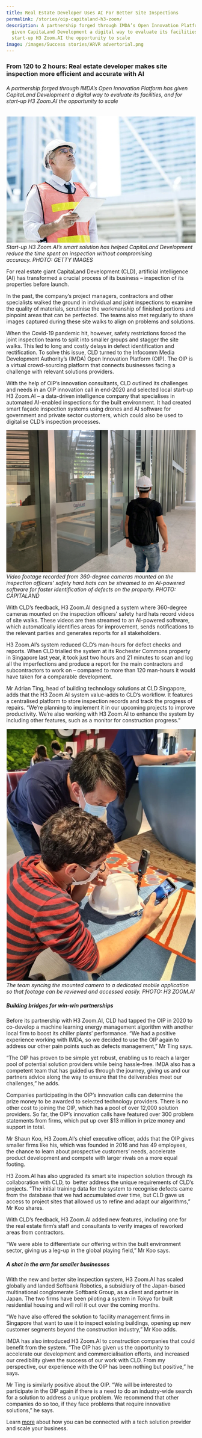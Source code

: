 ```yaml
---
title: Real Estate Developer Uses AI For Better Site Inspections
permalink: /stories/oip-capitaland-h3-zoom/
description: A partnership forged through IMDA’s Open Innovation Platform has
  given CapitaLand Development a digital way to evaluate its facilities, and for
  start-up H3 Zoom.AI the opportunity to scale
image: /images/Success stories/ARVR advertorial.png
---
```

### From 120 to 2 hours: Real estate developer makes site inspection more efficient and accurate with AI

###### A partnership forged through IMDA’s Open Innovation Platform has given CapitaLand Development a digital way to evaluate its facilities, and for start-up H3 Zoom.AI the opportunity to scale

![](/images/Success%20stories/image%201.png)
*Start-up H3 Zoom.AI’s smart solution has helped CapitaLand Development reduce the time spent on inspection without compromising accuracy. PHOTO: GETTY IMAGES*

For real estate giant CapitaLand Development (CLD), artificial intelligence (AI) has transformed a crucial process of its business – inspection of its properties before launch.

In the past, the company’s project managers, contractors and other specialists walked the ground in individual and joint inspections to examine the quality of materials, scrutinise the workmanship of finished portions and pinpoint areas that can be perfected. The teams also met regularly to share images captured during these site walks to align on problems and solutions.

When the Covid-19 pandemic hit, however, safety restrictions forced the joint inspection teams to split into smaller groups and stagger the site walks. This led to long and costly delays in defect identification and rectification. To solve this issue, CLD turned to the Infocomm Media Development Authority’s (IMDA) Open Innovation Platform (OIP). The OIP is a virtual crowd-sourcing platform that connects businesses facing a challenge with relevant solutions providers.

With the help of OIP’s innovation consultants, CLD outlined its challenges and needs in an OIP innovation call in end-2020 and selected local start-up H3 Zoom.AI – a data-driven intelligence company that specialises in automated AI-enabled inspections for the built environment. It had created smart façade inspection systems using drones and AI software for government and private sector customers, which could also be used to digitalise CLD’s inspection processes.

![](/images/Success%20stories/h3%20dynamics-1.png)
*Video footage recorded from 360-degree cameras mounted on the inspection officers’ safety hard hats can be streamed to an AI-powered software for faster identification of defects on the property. PHOTO: CAPITALAND*

With CLD’s feedback, H3 Zoom.AI designed a system where 360-degree cameras mounted on the inspection officers’ safety hard hats record videos of site walks. These videos are then streamed to an AI-powered software, which automatically identifies areas for improvement, sends notifications to the relevant parties and generates reports for all stakeholders.

H3 Zoom.AI’s system reduced CLD’s man-hours for defect checks and reports. When CLD trialled the system at its Rochester Commons property in Singapore last year, it took just two hours and 21 minutes to scan and log all the imperfections and produce a report for the main contractors and subcontractors to work on – compared to more than 120 man-hours it would have taken for a comparable development.

Mr Adrian Ting, head of building technology solutions at CLD Singapore, adds that the H3 Zoom.AI system value-adds to CLD’s workflow. It features a centralised platform to store inspection records and track the progress of repairs. “We’re planning to implement it in our upcoming projects to improve productivity. We’re also working with H3 Zoom.AI to enhance the system by including other features, such as a monitor for construction progress.”

![](/images/Success%20stories/h3%20dynamics-2.png)
*The team syncing the mounted camera to a dedicated mobile application so that footage can be reviewed and accessed easily. PHOTO: H3 ZOOM.AI*

##### Building bridges for win-win partnerships

Before its partnership with H3 Zoom.AI, CLD had tapped the OIP in 2020 to co-develop a machine learning energy management algorithm with another local firm to boost its chiller plants’ performance. “We had a positive experience working with IMDA, so we decided to use the OIP again to address our other pain points such as defects management,” Mr Ting says. 

“The OIP has proven to be simple yet robust, enabling us to reach a larger pool of potential solution providers while being hassle-free. IMDA also has a competent team that has guided us through the journey, giving us and our partners advice along the way to ensure that the deliverables meet our challenges,” he adds. 

Companies participating in the OIP’s innovation calls can determine the prize money to be awarded to selected technology providers. There is no other cost to joining the OIP, which has a pool of over 12,000 solution providers. So far, the OIP’s innovation calls have featured over 300 problem statements from firms, which put up over $13 million in prize money and support in total. 

Mr Shaun Koo, H3 Zoom.AI’s chief executive officer, adds that the OIP gives smaller firms like his, which was founded in 2016 and has 49 employees, the chance to learn about prospective customers’ needs, accelerate product development and compete with larger rivals on a more equal footing. 

H3 Zoom.AI has also upgraded its smart site inspection solution through its collaboration with CLD, to  better address the unique requirements of CLD’s projects. “The initial training data for the system to recognise defects came from the database that we had accumulated over time, but CLD gave us access to project sites that allowed us to refine and adapt our algorithms,” Mr Koo shares.

With CLD’s feedback, H3 Zoom.AI added new features, including one for the real estate firm’s staff and consultants to verify images of reworked areas from contractors.

“We were able to differentiate our offering within the built environment sector, giving us a leg-up in the global playing field,” Mr Koo says.

##### A shot in the arm for smaller businesses

With the new and better site inspection system, H3 Zoom.AI has scaled globally and landed Softbank Robotics, a subsidiary of the Japan-based multinational conglomerate Softbank Group, as a client and partner in Japan. The two firms have been piloting a system in Tokyo for built residential housing and will roll it out over the coming months. 

“We have also offered the solution to facility management firms in Singapore that want to use it to inspect existing buildings, opening up new customer segments beyond the construction industry,” Mr Koo adds. 

IMDA has also introduced H3 Zoom.AI to construction companies that could benefit from the system. “The OIP has given us the opportunity to accelerate our development and commercialisation efforts, and increased our credibility given the success of our work with CLD. From my perspective, our experience with the OIP has been nothing but positive,” he says. 

Mr Ting is similarly positive about the OIP. “We will be interested to participate in the OIP again if there is a need to do an industry-wide search for a solution to address a unique problem. We recommend that other companies do so too, if they face problems that require innovative solutions,” he says.

Learn [more](https://www.openinnovation.sg/imda?utm_medium=advertorial&utm_source=straitstimes&utm_campaign=capitaland_h3dynamics) about how you can be connected with a tech solution provider and scale your business.